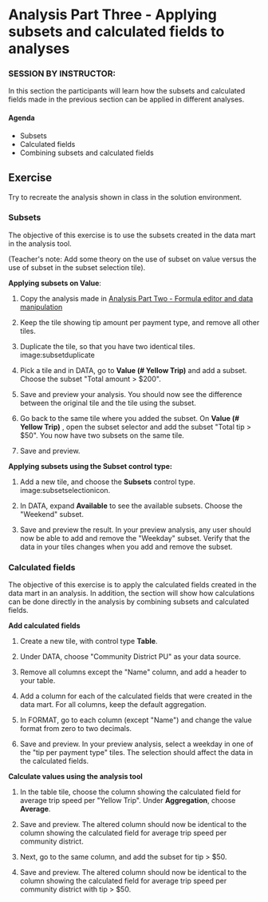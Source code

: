# Analysis Part Three - Applying subsets and calculated fields to analyses 

### SESSION BY INSTRUCTOR: 
In this section the participants will learn how the subsets and calculated fields made in the previous section can be applied in different analyses.

#### Agenda 

- Subsets
- Calculated fields
- Combining subsets and calculated fields

## Exercise

Try to recreate the analysis shown in class in the solution environment. 	
	
### Subsets
The objective of this exercise is to use the subsets created in the data mart in the analysis tool.

(Teacher's note: Add some theory on the use of subset on value versus the use of subset in the subset selection tile). 

**Applying subsets on Value**:
	
1. Copy the analysis made in [Analysis Part Two - Formula editor and data manipulation](http://training.genus.no/discovery/analysis_part2.html) 

2. Keep the tile showing tip amount per payment type, and remove all other tiles.

3. Duplicate the tile, so that you have two identical tiles. image:subsetduplicate

4. Pick a tile and in DATA, go to **Value (# Yellow Trip)** and add a subset. Choose the subset "Total amount > $200". 

5. Save and preview your analysis. You should now see the difference between the original tile and the tile using the subset.

6. Go back to the same tile where you added the subset. On **Value (# Yellow Trip)** , open the subset selector and add the subset "Total tip > $50". You now have two subsets on the same tile.

7. Save and preview. 

**Applying subsets using the Subset control type:**

1. Add a new tile, and choose the **Subsets** control type. image:subsetselectionicon.

2. In DATA, expand **Available** to see the available subsets. Choose the "Weekend" subset.

3. Save and preview the result. In your preview analysis, any user should now be able to add and remove the "Weekday" subset. Verify that the data in your tiles changes when you add and remove the subset.

### Calculated fields

The objective of this exercise is to apply the calculated fields created in the data mart in an analysis. In addition, the section will show how calculations can be done directly in the analysis by combining subsets and calculated fields.

**Add calculated fields**

1. Create a new tile, with control type **Table**.

2. Under DATA, choose "Community District PU" as your data source.

3. Remove all columns except the "Name" column, and add a header to your table.

4. Add a column for each of the calculated fields that were created in the data mart. For all columns, keep the default aggregation.

5. In FORMAT, go to each column (except "Name") and change the value format from zero to two decimals.

6. Save and preview. In your preview analysis, select a weekday in one of the "tip per payment type" tiles. The selection should affect the data in the calculated fields.

**Calculate values using the analysis tool**

1. In the table tile, choose the column showing the calculated field for average trip speed per "Yellow Trip". Under **Aggregation**, choose **Average**. 

2. Save and preview. The altered column should now be identical to the column showing the calculated field for average trip speed per community district.

3. Next, go to the same column, and add the subset for tip > $50. 

4. Save and preview. The altered column should now be identical to the column showing the calculated field for average trip speed per community district with tip > $50.
